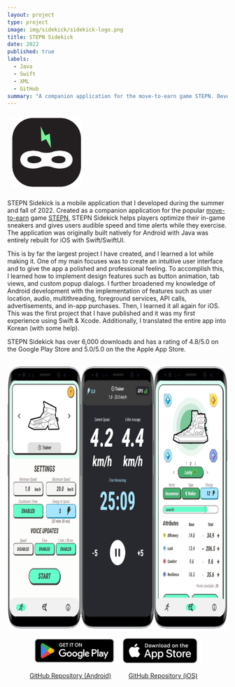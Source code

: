```yaml
---
layout: project
type: project
image: img/sidekick/sidekick-logo.png
title: STEPN Sidekick
date: 2022
published: true
labels:
  - Java
  - Swift
  - XML
  - GitHub
summary: "A companion application for the move-to-earn game STEPN. Developed natively for both Android and iOS."
---
```


<img width="160px" class="rounded float-end" vspace="10px" hspace="10px" src="../img/sidekick/curvy-logo.png" alt="STEPN Sidekick Logo">

STEPN Sidekick is a mobile application that I developed during the summer and fall of 2022. Created as a companion application for the popular <a href="https://time.com/6207679/move-to-earn-apps-crypto-fitness/" target="_blank">move-to-earn</a> game <a href="https://stepn.com" target="_blank">STEPN</a>, STEPN Sidekick helps players optimize their in-game sneakers and gives users audible speed and time alerts while they exercise. The application was originally built natively for Android with Java was entirely rebuilt for iOS with Swift/SwiftUI.

This is by far the largest project I have created, and I learned a lot while making it. One of my main focuses was to create an intuitive user interface and to give the app a polished and professional feeling. To accomplish this, I learned how to implement design features such as button animation, tab views, and custom popup dialogs. I further broadened my knowledge of Android development with the implementation of features such as user location, audio, multithreading, foreground services, API calls, advertisements, and in-app purchases. Then, I learned it all again for iOS. This was the first project that I have published and it was my first experience using Swift & Xcode. Additionally, I translated the entire app into Korean (with some help).

STEPN Sidekick has over 6,000 downloads and has a rating of 4.8/5.0 on the Google Play Store and 5.0/5.0 on the the Apple App Store.
<br><br>

<p style="text-align:center;">
  <img height="600px" src="../img/sidekick/sidekick-screenshot.png" alt="STEPN Sidekick Screenshots">
</p>

<p style="text-align:center;">
  <a href="https://play.google.com/store/apps/details?id=stepn.sidekick.stepnsidekick" target="_blank">
    <img height="64px" src="../img/sidekick/google-play-badge.png" alt="Google Play Link" /></a>
  <a href="https://apps.apple.com/app/stepn-sidekick/id1643388378?platform=iphone" target="_blank">
    <img height="64px" src="../img/sidekick/app-store-badge.png" alt="App Store Link" /></a>
</p>

<p style="text-align:center;">
  <a href="https://github.com/robertgodfrey/STEPN-Sidekick" target="_blank">GitHub Repository (Android)</a>
  &emsp; &emsp;
  <a href="https://github.com/robertgodfrey/STEPN-Sidekick-iOS" target="_blank">GitHub Repository (iOS)</a> &emsp;
</p>
